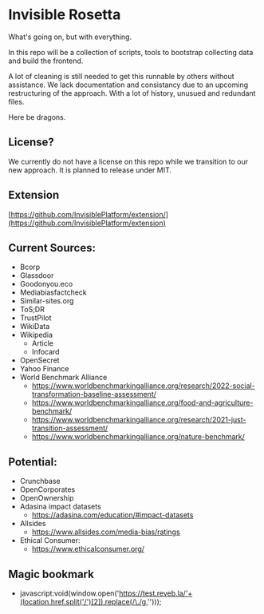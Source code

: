 # Invisible Rosetta

What's going on, but with everything. 

In this repo will be a collection of scripts, tools to bootstrap collecting 
data and build the frontend.

A lot of cleaning is still needed to get this runnable by others without assistance.
We lack documentation and consistancy due to an upcoming restructuring of the approach.
With a lot of history, unusued and redundant files.

Here be dragons.

## License?

We currently do not have a license on this repo while we transition to our new 
approach. It is planned to release under MIT. 

## Extension
[https://github.com/InvisiblePlatform/extension/](https://github.com/InvisiblePlatform/extension)

## Current Sources:
- Bcorp
- Glassdoor 
- Goodonyou.eco
- Mediabiasfactcheck
- Similar-sites.org 
- ToS;DR
- TrustPilot
- WikiData
- Wikipedia
    - Article
    - Infocard
- OpenSecret
- Yahoo Finance
- World Benchmark Alliance
    - https://www.worldbenchmarkingalliance.org/research/2022-social-transformation-baseline-assessment/
    - https://www.worldbenchmarkingalliance.org/food-and-agriculture-benchmark/
    - https://www.worldbenchmarkingalliance.org/research/2021-just-transition-assessment/
    - https://www.worldbenchmarkingalliance.org/nature-benchmark/

## Potential:
- Crunchbase
- OpenCorporates
- OpenOwnership
- Adasina impact datasets 
    - https://adasina.com/education/#impact-datasets
- Allsides
    - https://www.allsides.com/media-bias/ratings
- Ethical Consumer:
    - https://www.ethicalconsumer.org/

## Magic bookmark
- javascript:void(window.open('https://test.reveb.la/'+(location.href.split('/')[2]).replace(/\./g,'')));

